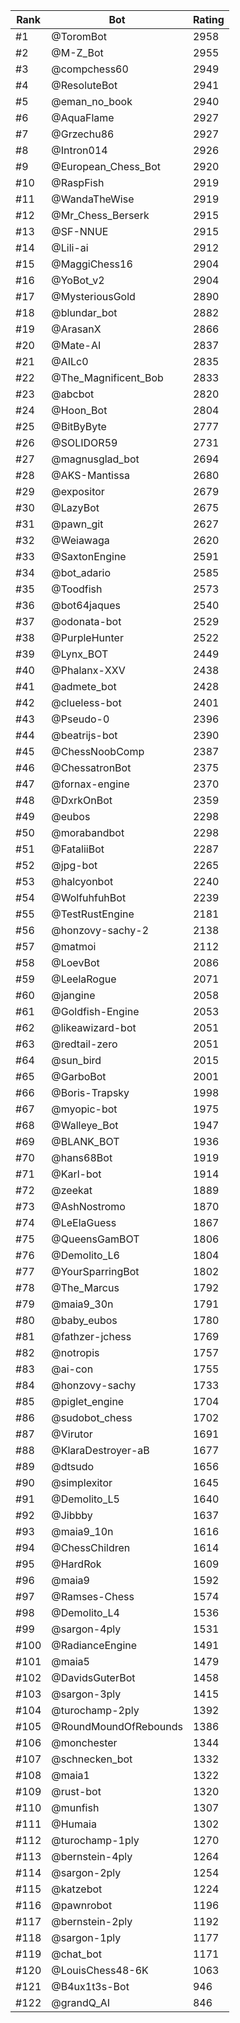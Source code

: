 Rank|Bot|Rating
---|---|---
#1|@ToromBot|2958
#2|@M-Z_Bot|2955
#3|@compchess60|2949
#4|@ResoluteBot|2941
#5|@eman_no_book|2940
#6|@AquaFlame|2927
#7|@Grzechu86|2927
#8|@Intron014|2926
#9|@European_Chess_Bot|2920
#10|@RaspFish|2919
#11|@WandaTheWise|2919
#12|@Mr_Chess_Berserk|2915
#13|@SF-NNUE|2915
#14|@Lili-ai|2912
#15|@MaggiChess16|2904
#16|@YoBot_v2|2904
#17|@MysteriousGold|2890
#18|@blundar_bot|2882
#19|@ArasanX|2866
#20|@Mate-AI|2837
#21|@AILc0|2835
#22|@The_Magnificent_Bob|2833
#23|@abcbot|2820
#24|@Hoon_Bot|2804
#25|@BitByByte|2777
#26|@SOLIDOR59|2731
#27|@magnusglad_bot|2694
#28|@AKS-Mantissa|2680
#29|@expositor|2679
#30|@LazyBot|2675
#31|@pawn_git|2627
#32|@Weiawaga|2620
#33|@SaxtonEngine|2591
#34|@bot_adario|2585
#35|@Toodfish|2573
#36|@bot64jaques|2540
#37|@odonata-bot|2529
#38|@PurpleHunter|2522
#39|@Lynx_BOT|2449
#40|@Phalanx-XXV|2438
#41|@admete_bot|2428
#42|@clueless-bot|2401
#43|@Pseudo-0|2396
#44|@beatrijs-bot|2390
#45|@ChessNoobComp|2387
#46|@ChessatronBot|2375
#47|@fornax-engine|2370
#48|@DxrkOnBot|2359
#49|@eubos|2298
#50|@morabandbot|2298
#51|@FataliiBot|2287
#52|@jpg-bot|2265
#53|@halcyonbot|2240
#54|@WolfuhfuhBot|2239
#55|@TestRustEngine|2181
#56|@honzovy-sachy-2|2138
#57|@matmoi|2112
#58|@LoevBot|2086
#59|@LeelaRogue|2071
#60|@jangine|2058
#61|@Goldfish-Engine|2053
#62|@likeawizard-bot|2051
#63|@redtail-zero|2051
#64|@sun_bird|2015
#65|@GarboBot|2001
#66|@Boris-Trapsky|1998
#67|@myopic-bot|1975
#68|@Walleye_Bot|1947
#69|@BLANK_BOT|1936
#70|@hans68Bot|1919
#71|@Karl-bot|1914
#72|@zeekat|1889
#73|@AshNostromo|1870
#74|@LeElaGuess|1867
#75|@QueensGamBOT|1806
#76|@Demolito_L6|1804
#77|@YourSparringBot|1802
#78|@The_Marcus|1792
#79|@maia9_30n|1791
#80|@baby_eubos|1780
#81|@fathzer-jchess|1769
#82|@notropis|1757
#83|@ai-con|1755
#84|@honzovy-sachy|1733
#85|@piglet_engine|1704
#86|@sudobot_chess|1702
#87|@Virutor|1691
#88|@KlaraDestroyer-aB|1677
#89|@dtsudo|1656
#90|@simplexitor|1645
#91|@Demolito_L5|1640
#92|@Jibbby|1637
#93|@maia9_10n|1616
#94|@ChessChildren|1614
#95|@HardRok|1609
#96|@maia9|1592
#97|@Ramses-Chess|1574
#98|@Demolito_L4|1536
#99|@sargon-4ply|1531
#100|@RadianceEngine|1491
#101|@maia5|1479
#102|@DavidsGuterBot|1458
#103|@sargon-3ply|1415
#104|@turochamp-2ply|1392
#105|@RoundMoundOfRebounds|1386
#106|@monchester|1344
#107|@schnecken_bot|1332
#108|@maia1|1322
#109|@rust-bot|1320
#110|@munfish|1307
#111|@Humaia|1302
#112|@turochamp-1ply|1270
#113|@bernstein-4ply|1264
#114|@sargon-2ply|1254
#115|@katzebot|1224
#116|@pawnrobot|1196
#117|@bernstein-2ply|1192
#118|@sargon-1ply|1177
#119|@chat_bot|1171
#120|@LouisChess48-6K|1063
#121|@B4ux1t3s-Bot|946
#122|@grandQ_AI|846
